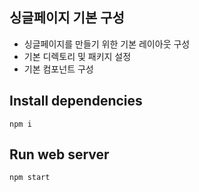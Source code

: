 ## 싱글페이지 기본 구성
- 싱글페이지를 만들기 위한 기본 레이아웃 구성
- 기본 디렉토리 및 패키지 설정
- 기본 컴포넌트 구성

## Install dependencies
``` 
npm i 
``` 

## Run web server
```
npm start
```
